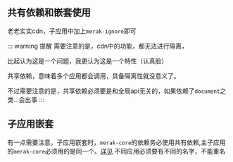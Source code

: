 ## 共有依赖和嵌套使用
老老实实cdn，子应用中加上`merak-ignore`即可

::: warning 提醒
需要注意的是，cdn中的功能，都无法进行隔离，

比起认为这是一个问题，我更认为这是一个特性（认真脸）

共享依赖，意味着多个应用都会调用，具备隔离性就没意义了。

不过需要注意的是，共享依赖必须要是和全局api无关的，如果依赖了`document`之类...会出事
:::

## 子应用嵌套
有一点需要注意，子应用嵌套时，`merak-core`的依赖务必使用共有依赖,主子应用的`merak-core`必须用的是同一个。[详见](/examples/main-vue/)
不同应用必须要有不同的名字，不能重名